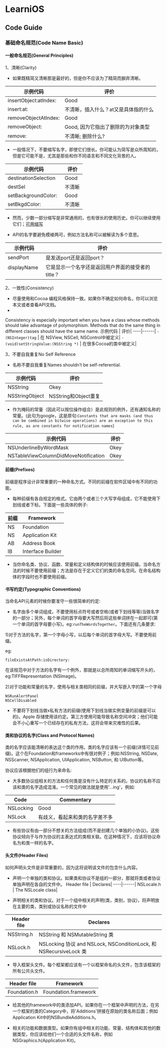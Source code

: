 # LearniOS

## Code Guide

### 基础命名规范(Code Name Basic)

#### 一般命名规范(General Principles)

1、清晰(Clarity)

* 如果既精简又清晰那是最好的，但是你不应该为了精简而摒弃清晰。

示例代码 | 评价|
----|------|
insertObject:atIndex: | Good  | 
insert:at:            | 不清晰，插入什么？at又是具体指的什么 |
removeObjectAtIndex:  | Good  |
removeObject:         | Good, 因为它指出了删除的为对象类型  |
remove:               | 不清晰; 删除什么?|

* 一般情况下，不要缩写名字，即使它们很长。你可能认为简写是众所周知的，但是它可能不是，尤其是那些和你不同语言和不同文化背景的人。

示例代码 | 评价|
----|------|
destinationSelection  | Good   | 
destSel               | 不清晰  |
setBackgroundColor:   | Good   |
setBkgdColor:         | 不清晰  |

* 然而，少数一部分缩写是非常通用的，也有很长的使用历史。你可以继续使用它们；[可用缩写](https://developer.apple.com/library/content/documentation/Cocoa/Conceptual/CodingGuidelines/Articles/APIAbbreviations.html#//apple_ref/doc/uid/20001285-BCIHCGAE)

* API的名字要避免模棱两可，例如方法名称可以被解读为多个意思。

示例代码 | 评价|
----|------|
sendPort     | 是发送port还是返回port？   | 
displayName  | 它是显示一个名字还是返回用户界面的接受者的title？| 

2、一致性(Consistency)

* 尽量使用和Cocoa 编程风格保持一致。如果你不确定如何命名，你可以浏览本文或者查看API文档。
* 
Consistency is especially important when you have a class whose methods should take advantage of polymorphism. Methods that do the same thing in different classes should have the same name.
示例代码 | 评价|
----|------|
`- (NSInteger)tag` | 在 NSView, NSCell, NSControl中被定义| 
`- (void)setStringValue:(NSString *)`  | 在很多Cocoa的类中被定义| 

3、不要自我重复No Self Reference

* 名称不要自我重复Names shouldn’t be self-referential.

示例代码 | 评价|
----|------|
NSString | Okey| 
NSStringObject  | NSString和Object重复|

* 作为掩码的常量（因此可以按位操作组合）是此规则的例外，还有通知名称的常量。(此句为google，这是原句:`Constants that are masks (and thus can be combined in bitwise operations) are an exception to this rule, as are constants for notification names`)

示例代码 | 评价|
----|------|
NSUnderlineByWordMask | Okey| 
NSTableViewColumnDidMoveNotification  | Okey|

#### 前缀(Prefixes)

前缀是程序设计非常重要的一种命名方式。不同的前缀在软件区域中有不同的功能。

* 每种前缀有各自规定的格式。它由两个或者三个大写字母组成，它不能使用下划线或者下标。下面是一些具体的例子:

前缀 | Framework|
----|------|
NS | Foundation| 
NS | Application Kit|
AB | Address Book|
IB | Interface Builder|

* 当你命名类、协议、函数、常量和定义结构体的时候应该使用前缀。当命名方法的时候不要使用前缀；方法是存在于定义它们的类的命名空间。在命名结构体的字段时也不要使用前缀。

#### 书写约定(Typographic Conventions)

当命名API元素的时候你要准守一些很简单的约定:

* 名字由多个单词组成，不要使用标点符号或者空格(或者下划线等等)当做名字的一部分；另外，每个单词的首字母要大写然后将这些单词拼在一起即可(第一个单词的首字母要小写)。eg:`runTheWordsTogether`。下面还有几条要求:

1)对于方法的名字，第一个字母小写，以后每个单词的首字母大写。不要使用前缀。

eg:
```
fileExistsAtPath:isDirectory:
```
在该规范中对于方法的名字有一个例外，那就是以总所周知的单词缩写开头的，eg:TIFFRepresentation (NSImage)。

2)对于功能和常量的名字，使用与相关类相同的前缀，并大写嵌入字的第一个字母

```
NSRunAlertPanel
NSCellDisabled
```

* 不要将下划线当做x私有方法的前缀(使用下划线当做实例变量的前缀是可以的)。Apple 存储使用该约定。第三方使用可能导致名称空间冲突；他们可能会不小心重写一个已经存在的私有方法，这将会带来灾难性的后果。

#### 类和协议的名字(Class and Protocol Names)

类的名字应该能清晰的表达这个类的作用。类的名字应该有一个前缀(详情可见前缀)。这个在Foundation和frameworks中有很对例子；例如:NSString, NSDate, NSScanner, NSApplication, UIApplication, NSButton, 和 UIButton等。

协议应该根据他们的组行为来命名:

* 大多数协议组相关的方法和任何类是没有什么特定的关系的。协议的名称不应该和类的名字造成混淆。一个常见的做法就是使用'...ing'，例如:

Code | Commentary|
----|------|
NSLocking | Good| 
NSLock | 有歧义，看起来和类的名字差不多|

* 有些协议有由一部分不想关的方法组成(而不是创建几个单独的小协议)。这些协议倾向于与作为协议的主表达式的类相关联。在这种情况下，应该将协议命名为和类一样的名字。

#### 头文件(Header Files)

如何声明头文件是非常重要的，因为这将说明该文件的包含什么内容。

* 声明一个单独的类和协议。如果类和协议不是组的一部分，那就将类或者协议单独声明在各自的文件中。
Header file | Declares|
----|------|
NSLocale.h | The NSLocale class| 

* 声明相关的类和协议。对于一个组中相关的声明(类，类别，协议)，将声明放在主要的类，类别或协议名称的文件中

Header file | Declares|
----|------|
NSString.h | NSString 和 NSMutableString 类| 
NSLock.h   | NSLocking 协议 and NSLock, NSConditionLock, 和 NSRecursiveLock 类|

* 导入框架头文件。每个框架都应该有一个以框架命名的头文件，包含该框架的所有公共头文件。

Header file | Framework|
----|------|
Foundation.h | Foundation.framework| 

* 给其他的framework中的类添加API。如果你在一个框架中声明的方法，在另一个框架的类的Category中，将'Additions'拼接在原始的类名称后面；例如Application Kit中的NSBundleAdditions.h。

* 相关的功能和数据类型。如果你有组中相关的功能、常量、结构体和其他的数据类型，你应该给他们一个合适的头文件名称，例如NSGraphics.h(Application Kit)。
